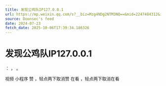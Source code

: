 ```yaml
---
title: 发现公鸡队IP127.0.0.1
url: https://mp.weixin.qq.com/s?__biz=Mzg4NDg2NTM3NQ==&mid=2247484312&idx=1&sn=5f0ac4cddf795709a8610eb0aafdfd36
source: Doonsec's feed
date: 2024-07-23
fetch_date: 2025-10-06T17:39:34.186326
---
```


# 发现公鸡队IP127.0.0.1

：
，
。

视频
小程序
赞
，轻点两下取消赞
在看
，轻点两下取消在看